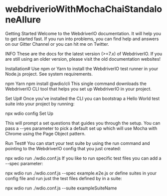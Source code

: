 # webdriverioWithMochaChaiStandaloneAllure
Getting Started
Welcome to the WebdriverIO documentation. It will help you to get started fast. If you run into problems, you can find help and answers on our Gitter Channel or you can hit me on Twitter.

INFO
These are the docs for the latest version (>=7.x) of WebdriverIO. If you are still using an older version, please visit the old documentation websites!

Installation#
Use npm or Yarn to install the WebdriverIO test runner in your Node.js project. See system requirements.

npm
Yarn
npm install @wdio/cli
This single command downloads the WebdriverIO CLI tool that helps you set up WebdriverIO in your project.

Set Up#
Once you've installed the CLI you can bootstrap a Hello World test suite into your project by running:

npx wdio config
Set Up

This will prompt a set questions that guides you through the setup. You can pass a --yes parameter to pick a default set up which will use Mocha with Chrome using the Page Object pattern.

Run Test#
You can start your test suite by using the run command and pointing to the WebdriverIO config that you just created:

npx wdio run ./wdio.conf.js
If you like to run specific test files you can add a --spec parameter:

npx wdio run ./wdio.conf.js --spec example.e2e.js
or define suites in your config file and run just the test files defined by in a suite:

npx wdio run ./wdio.conf.js --suite exampleSuiteName
